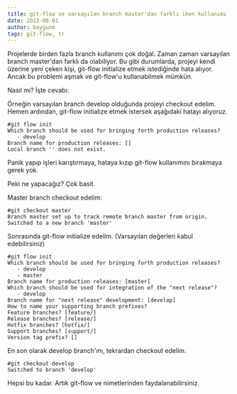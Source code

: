 ```yaml
---
title: git-flow ve varsayılan branch master'dan farklı iken kullanımı
date: 2013-08-01
author: baygunm
tags: git-flow, tr
---
```


Projelerde birden fazla branch kullanımı çok doğal. Zaman zaman varsayılan branch master'dan farklı da olabiliyor. Bu gibi durumlarda, projeyi kendi üzerine yeni çeken kişi, git-flow initialize etmek istediğinde hata alıyor. Ancak bu problemi aşmak ve git-flow'u kullanabilmek mümkün.

Nasıl mı? İşte cevabı:

Örneğin varsayılan branch develop olduğunda projeyi checkout edelim. Hemen ardından, git-flow initialize etmek istersek aşağıdaki hatayı alıyoruz.

```
#git flow init
Which branch should be used for bringing forth production releases?
   - develop
Branch name for production releases: []
Local branch '' does not exist.
```

Panik yapıp işleri karıştırmaya, hataya kızıp git-flow kullanımını bırakmaya gerek yok.

Peki ne yapacağız? Çok basit.

Master branch checkout edelim:

```
#git checkout master
Branch master set up to track remote branch master from origin.
Switched to a new branch 'master'
```

Sonrasında git-flow initialize edelim. (Varsayılan değerleri kabul edebilirsiniz)

```
#git flow init
Which branch should be used for bringing forth production releases?
   - develop
   - master
Branch name for production releases: [master]
Which branch should be used for integration of the "next release"?
   - develop
Branch name for "next release" development: [develop]
How to name your supporting branch prefixes?
Feature branches? [feature/]
Release branches? [release/]
Hotfix branches? [hotfix/]
Support branches? [support/]
Version tag prefix? []
```

En son olarak develop branch'ını, tekrardan checkout edelim.

```
#git checkout develop
Switched to branch 'develop'
```

Hepsi bu kadar. Artık git-flow ve nimetlerinden faydalanabilirsiniz.